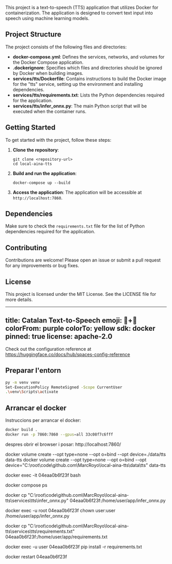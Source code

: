 This project is a text-to-speech (TTS) application that utilizes Docker for containerization. The application is designed to convert text input into speech using machine learning models.

## Project Structure

The project consists of the following files and directories:

- **docker-compose.yml**: Defines the services, networks, and volumes for the Docker Compose application.
- **.dockerignore**: Specifies which files and directories should be ignored by Docker when building images.
- **services/tts/Dockerfile**: Contains instructions to build the Docker image for the "tts" service, setting up the environment and installing dependencies.
- **services/tts/requirements.txt**: Lists the Python dependencies required for the application.
- **services/tts/infer_onnx.py**: The main Python script that will be executed when the container runs.

## Getting Started

To get started with the project, follow these steps:

1. **Clone the repository**:
   ```
   git clone <repository-url>
   cd local-aina-tts
   ```

2. **Build and run the application**:
   ```
   docker-compose up --build
   ```

3. **Access the application**:
   The application will be accessible at `http://localhost:7860`.

## Dependencies

Make sure to check the `requirements.txt` file for the list of Python dependencies required for the application.

## Contributing

Contributions are welcome! Please open an issue or submit a pull request for any improvements or bug fixes.

## License

This project is licensed under the MIT License. See the LICENSE file for more details.

---
title: Catalan Text-to-Speech
emoji: 🍵+🥑
colorFrom: purple
colorTo: yellow
sdk: docker
pinned: true
license: apache-2.0
---

Check out the configuration reference at https://huggingface.co/docs/hub/spaces-config-reference

## Preparar l'entorn

```bash
py -m venv venv
Set-ExecutionPolicy RemoteSigned -Scope CurrentUser 
.\venv\Scripts\activate 
```

## Arrancar el docker

Instruccions per arrancar el docker:
```bash
docker build .
docker run -p 7860:7860 --gpus=all 33c08f7c6fff
```
despres obrir el browser i posar: http://localhost:7860/


docker volume create --opt type=none --opt o=bind --opt device=./data/tts data-tts
docker volume create --opt type=none --opt o=bind --opt device="C:\root\code\github.com\MarcRoyo\local-aina-tts\data\tts" data-tts

docker exec -it 04eaa0b6f23f bash

docker compose ps

docker cp "C:\root\code\github.com\MarcRoyo\local-aina-tts\services\tts\infer_onnx.py" 04eaa0b6f23f:/home/user/app/infer_onnx.py

docker exec -u root 04eaa0b6f23f chown user:user /home/user/app/infer_onnx.py

docker cp "C:\root\code\github.com\MarcRoyo\local-aina-tts\services\tts\requirements.txt" 04eaa0b6f23f:/home/user/app/requirements.txt

docker exec -u user 04eaa0b6f23f pip install -r requirements.txt

docker restart 04eaa0b6f23f